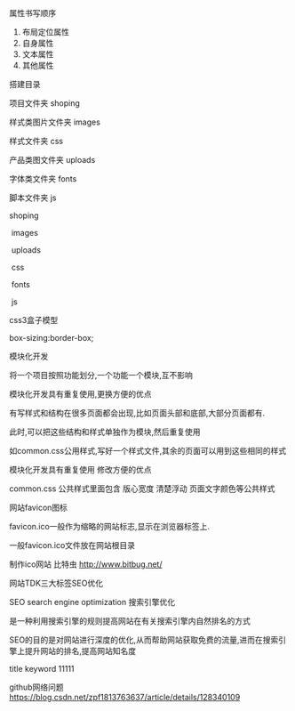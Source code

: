 属性书写顺序

1. 布局定位属性
2. 自身属性
3. 文本属性
4. 其他属性

搭建目录

项目文件夹 shoping

样式类图片文件夹   images

样式文件夹 css

产品类图文件夹 uploads

字体类文件夹  fonts

脚本文件夹 js



shoping

​		images

​		uploads

​		css

​		fonts

​		js





css3盒子模型

box-sizing:border-box;



模块化开发

将一个项目按照功能划分,一个功能一个模块,互不影响

模块化开发具有重复使用,更换方便的优点



有写样式和结构在很多页面都会出现,比如页面头部和底部,大部分页面都有.

此时,可以把这些结构和样式单独作为模块,然后重复使用



如common.css公用样式,写好一个样式文件,其余的页面可以用到这些相同的样式

模块化开发具有重复使用 修改方便的优点



common.css 公共样式里面包含 版心宽度 清楚浮动 页面文字颜色等公共样式



网站favicon图标

favicon.ico一般作为缩略的网站标志,显示在浏览器标签上.

一般favicon.ico文件放在网站根目录

制作ico网站 比特虫 http://www.bitbug.net/



网站TDK三大标签SEO优化

SEO search engine optimization 搜索引擎优化

是一种利用搜索引擎的规则提高网站在有关搜索引擎内自然排名的方式

SEO的目的是对网站进行深度的优化,从而帮助网站获取免费的流量,进而在搜索引擎上提升网站的排名,提高网站知名度

title keyword 11111

 github网络问题 https://blog.csdn.net/zpf1813763637/article/details/128340109